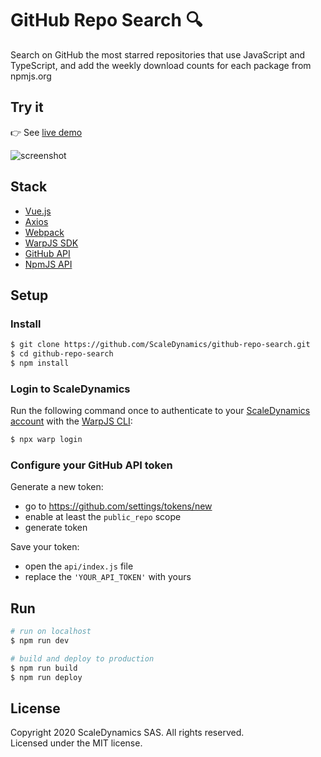 # GitHub Repo Search 🔍

Search on GitHub the most starred repositories that use JavaScript and TypeScript, and add the weekly download counts for each package from npmjs.org

## Try it

👉 See [live demo](https://github-repo-search.scaledynamics.site/)

![screenshot](https://user-images.githubusercontent.com/54806942/75553607-04e56680-5a39-11ea-8ed7-809a2b8accb6.png)

## Stack

- [Vue.js](https://vuejs.org/)
- [Axios](https://github.com/axios/axios)
- [Webpack](https://webpack.js.org/)
- [WarpJS SDK](https://scaledynamics.com/product)
- [GitHub API](https://developer.github.com/v3/)
- [NpmJS API](https://github.com/npm/registry/blob/master/docs/download-counts.md)

## Setup

### Install

```bash
$ git clone https://github.com/ScaleDynamics/github-repo-search.git
$ cd github-repo-search
$ npm install
```

### Login to ScaleDynamics

Run the following command once to authenticate to your [ScaleDynamics account](https://console.scaledynamics.com/) with the [WarpJS CLI](https://docs.scaledynamics.com/docs/api/cli):

```bash
$ npx warp login
```

### Configure your GitHub API token

Generate a new token:
  - go to https://github.com/settings/tokens/new
  - enable at least the `public_repo` scope
  - generate token

Save your token:
  - open the `api/index.js` file
  - replace the `'YOUR_API_TOKEN'` with yours

## Run

```bash
# run on localhost
$ npm run dev

# build and deploy to production
$ npm run build
$ npm run deploy
```

## License

Copyright 2020 ScaleDynamics SAS. All rights reserved.  
Licensed under the MIT license.
